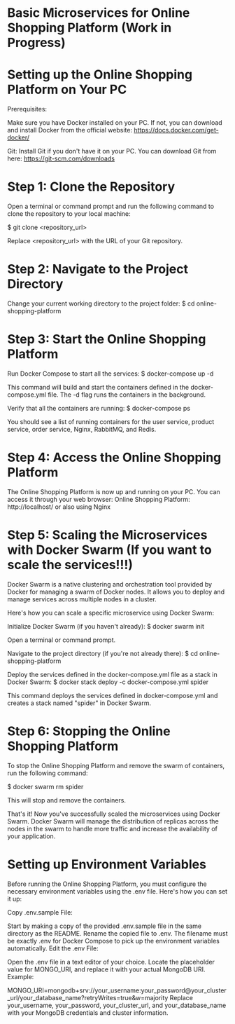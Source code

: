 # Basic Microservices for Online Shopping Platform (Work in Progress)

# Setting up the Online Shopping Platform on Your PC
Prerequisites:

Make sure you have Docker installed on your PC. If not, you can download and install Docker from the official website: https://docs.docker.com/get-docker/

Git: Install Git if you don't have it on your PC. You can download Git from here: https://git-scm.com/downloads

# Step 1: Clone the Repository
Open a terminal or command prompt and run the following command to clone the repository to your local machine:

$ git clone <repository_url>

Replace <repository_url> with the URL of your Git repository.

# Step 2: Navigate to the Project Directory
Change your current working directory to the project folder:
$ cd online-shopping-platform

# Step 3: Start the Online Shopping Platform
Run Docker Compose to start all the services:
$ docker-compose up -d

This command will build and start the containers defined in the docker-compose.yml file. The -d flag runs the containers in the background.

Verify that all the containers are running:
$ docker-compose ps

You should see a list of running containers for the user service, product service, order service, Nginx, RabbitMQ, and Redis.

# Step 4: Access the Online Shopping Platform
The Online Shopping Platform is now up and running on your PC. You can access it through your web browser:
Online Shopping Platform: http://localhost/
or also using Nginx

# Step 5: Scaling the Microservices with Docker Swarm (If you want to scale the services!!!)
Docker Swarm is a native clustering and orchestration tool provided by Docker for managing a swarm of Docker nodes. It allows you to deploy and manage services across multiple nodes in a cluster.

Here's how you can scale a specific microservice using Docker Swarm:

Initialize Docker Swarm (if you haven't already):
$ docker swarm init

Open a terminal or command prompt.

Navigate to the project directory (if you're not already there):
$ cd online-shopping-platform

Deploy the services defined in the docker-compose.yml file as a stack in Docker Swarm:
$ docker stack deploy -c docker-compose.yml spider

This command deploys the services defined in docker-compose.yml and creates a stack named "spider" in Docker Swarm.

# Step 6: Stopping the Online Shopping Platform
To stop the Online Shopping Platform and remove the swarm of containers, run the following command:

$ docker swarm rm spider

This will stop and remove the containers.

That's it! Now you've successfully scaled the microservices using Docker Swarm. Docker Swarm will manage the distribution of replicas across the nodes in the swarm to handle more traffic and increase the availability of your application.

# Setting up Environment Variables
Before running the Online Shopping Platform, you must configure the necessary environment variables using the .env file. Here's how you can set it up:

Copy .env.sample File:

Start by making a copy of the provided .env.sample file in the same directory as the README.
Rename the copied file to .env. The filename must be exactly .env for Docker Compose to pick up the environment variables automatically.
Edit the .env File:

Open the .env file in a text editor of your choice.
Locate the placeholder value for MONGO_URI, and replace it with your actual MongoDB URI.
Example:

MONGO_URI=mongodb+srv://your_username:your_password@your_cluster_url/your_database_name?retryWrites=true&w=majority
Replace your_username, your_password, your_cluster_url, and your_database_name with your MongoDB credentials and cluster information.







